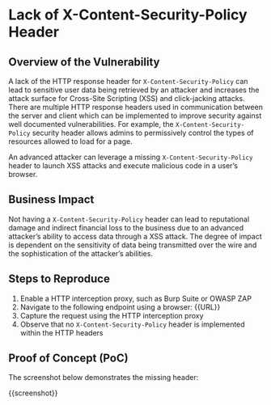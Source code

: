 # Lack of X-Content-Security-Policy Header

## Overview of the Vulnerability

A lack of the HTTP response header for `X-Content-Security-Policy` can lead to sensitive user data being retrieved by an attacker and increases the attack surface for Cross-Site Scripting (XSS) and click-jacking attacks. There are multiple HTTP response headers used in communication between the server and client which can be implemented to improve security against well documented vulnerabilities. For example, the `X-Content-Security-Policy` security header allows admins to permissively control the types of resources allowed to load for a page.

An advanced attacker can leverage a missing `X-Content-Security-Policy` header to launch XSS attacks and execute malicious code in a user’s browser.

## Business Impact

Not having a `X-Content-Security-Policy` header can lead to reputational damage and indirect financial loss to the business due to an advanced attacker’s ability to access data through a XSS attack. The degree of impact is dependent on the sensitivity of data being transmitted over the wire and the sophistication of the attacker’s abilities.

## Steps to Reproduce

1. Enable a HTTP interception proxy, such as Burp Suite or OWASP ZAP
1. Navigate to the following endpoint using a browser: {{URL}}
1. Capture the request using the HTTP interception proxy
1. Observe that no `X-Content-Security-Policy` header is implemented within the HTTP headers

## Proof of Concept (PoC)

The screenshot below demonstrates the missing header:

{{screenshot}}

